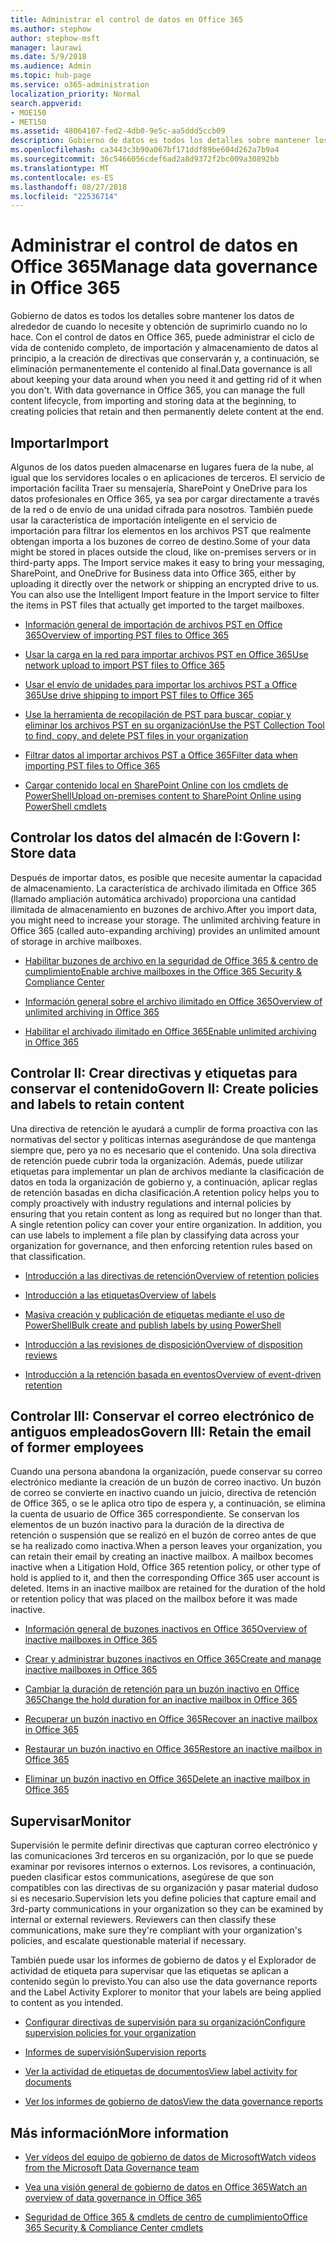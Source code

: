```yaml
---
title: Administrar el control de datos en Office 365
ms.author: stephow
author: stephow-msft
manager: laurawi
ms.date: 5/9/2018
ms.audience: Admin
ms.topic: hub-page
ms.service: o365-administration
localization_priority: Normal
search.appverid:
- MOE150
- MET150
ms.assetid: 48064107-fed2-4db0-9e5c-aa5ddd5ccb09
description: Gobierno de datos es todos los detalles sobre mantener los datos de alrededor de cuando lo necesite y obtención de suprimirlo cuando no lo hace. Con el control de datos en Office 365, puede administrar el ciclo de vida de contenido completo, de importación y almacenamiento de datos al principio, a la creación de directivas que conservarán y, a continuación, se eliminación permanentemente el contenido al final.
ms.openlocfilehash: ca3443c3b90a067bf171ddf89be604d262a7b9a4
ms.sourcegitcommit: 36c5466056cdef6ad2a8d9372f2bc009a30892bb
ms.translationtype: MT
ms.contentlocale: es-ES
ms.lasthandoff: 08/27/2018
ms.locfileid: "22536714"
---
```

# <a name="manage-data-governance-in-office-365"></a><span data-ttu-id="053ab-104">Administrar el control de datos en Office 365</span><span class="sxs-lookup"><span data-stu-id="053ab-104">Manage data governance in Office 365</span></span>

<span data-ttu-id="053ab-p102">Gobierno de datos es todos los detalles sobre mantener los datos de alrededor de cuando lo necesite y obtención de suprimirlo cuando no lo hace. Con el control de datos en Office 365, puede administrar el ciclo de vida de contenido completo, de importación y almacenamiento de datos al principio, a la creación de directivas que conservarán y, a continuación, se eliminación permanentemente el contenido al final.</span><span class="sxs-lookup"><span data-stu-id="053ab-p102">Data governance is all about keeping your data around when you need it and getting rid of it when you don't. With data governance in Office 365, you can manage the full content lifecycle, from importing and storing data at the beginning, to creating policies that retain and then permanently delete content at the end.</span></span>
  
## <a name="import"></a><span data-ttu-id="053ab-107">Importar</span><span class="sxs-lookup"><span data-stu-id="053ab-107">Import</span></span>

<span data-ttu-id="053ab-p103">Algunos de los datos pueden almacenarse en lugares fuera de la nube, al igual que los servidores locales o en aplicaciones de terceros. El servicio de importación facilita Traer su mensajería, SharePoint y OneDrive para los datos profesionales en Office 365, ya sea por cargar directamente a través de la red o de envío de una unidad cifrada para nosotros. También puede usar la característica de importación inteligente en el servicio de importación para filtrar los elementos en los archivos PST que realmente obtengan importa a los buzones de correo de destino.</span><span class="sxs-lookup"><span data-stu-id="053ab-p103">Some of your data might be stored in places outside the cloud, like on-premises servers or in third-party apps. The Import service makes it easy to bring your messaging, SharePoint, and OneDrive for Business data into Office 365, either by uploading it directly over the network or shipping an encrypted drive to us. You can also use the Intelligent Import feature in the Import service to filter the items in PST files that actually get imported to the target mailboxes.</span></span> 
  
- [<span data-ttu-id="053ab-111">Información general de importación de archivos PST en Office 365</span><span class="sxs-lookup"><span data-stu-id="053ab-111">Overview of importing PST files to Office 365</span></span>](https://support.office.com/article/ba688e0a-0fcb-4bd7-8e57-2b669564ea84)
    
- [<span data-ttu-id="053ab-112">Usar la carga en la red para importar archivos PST en Office 365</span><span class="sxs-lookup"><span data-stu-id="053ab-112">Use network upload to import PST files to Office 365</span></span>](use-network-upload-to-import-pst-files.md)
    
- [<span data-ttu-id="053ab-113">Usar el envío de unidades para importar los archivos PST a Office 365</span><span class="sxs-lookup"><span data-stu-id="053ab-113">Use drive shipping to import PST files to Office 365</span></span>](use-drive-shipping-to-import-pst-files-to-office-365.md)
    
- [<span data-ttu-id="053ab-114">Use la herramienta de recopilación de PST para buscar, copiar y eliminar los archivos PST en su organización</span><span class="sxs-lookup"><span data-stu-id="053ab-114">Use the PST Collection Tool to find, copy, and delete PST files in your organization</span></span>](find-copy-and-delete-pst-files-in-your-organization.md)
    
- [<span data-ttu-id="053ab-115">Filtrar datos al importar archivos PST a Office 365</span><span class="sxs-lookup"><span data-stu-id="053ab-115">Filter data when importing PST files to Office 365</span></span>](filter-data-when-importing-pst-files.md)
    
- [<span data-ttu-id="053ab-116">Cargar contenido local en SharePoint Online con los cmdlets de PowerShell</span><span class="sxs-lookup"><span data-stu-id="053ab-116">Upload on-premises content to SharePoint Online using PowerShell cmdlets</span></span>](https://support.office.com/article/555049c6-15ef-45a6-9a1f-a1ef673b867c)
    
## <a name="govern-i-store-data"></a><span data-ttu-id="053ab-117">Controlar los datos del almacén de I:</span><span class="sxs-lookup"><span data-stu-id="053ab-117">Govern I: Store data</span></span>

<span data-ttu-id="053ab-p104">Después de importar datos, es posible que necesite aumentar la capacidad de almacenamiento. La característica de archivado ilimitada en Office 365 (llamado ampliación automática archivado) proporciona una cantidad ilimitada de almacenamiento en buzones de archivo.</span><span class="sxs-lookup"><span data-stu-id="053ab-p104">After you import data, you might need to increase your storage. The unlimited archiving feature in Office 365 (called auto-expanding archiving) provides an unlimited amount of storage in archive mailboxes.</span></span>
  
- [<span data-ttu-id="053ab-120">Habilitar buzones de archivo en la seguridad de Office 365 &amp; centro de cumplimiento</span><span class="sxs-lookup"><span data-stu-id="053ab-120">Enable archive mailboxes in the Office 365 Security &amp; Compliance Center</span></span>](enable-archive-mailboxes.md)

- [<span data-ttu-id="053ab-121">Información general sobre el archivo ilimitado en Office 365</span><span class="sxs-lookup"><span data-stu-id="053ab-121">Overview of unlimited archiving in Office 365</span></span>](unlimited-archiving.md)
    
- [<span data-ttu-id="053ab-122">Habilitar el archivado ilimitado en Office 365</span><span class="sxs-lookup"><span data-stu-id="053ab-122">Enable unlimited archiving in Office 365</span></span>](enable-unlimited-archiving.md)
    

    
## <a name="govern-ii-create-policies-and-labels-to-retain-content"></a><span data-ttu-id="053ab-123">Controlar II: Crear directivas y etiquetas para conservar el contenido</span><span class="sxs-lookup"><span data-stu-id="053ab-123">Govern II: Create policies and labels to retain content</span></span>

<span data-ttu-id="053ab-p105">Una directiva de retención le ayudará a cumplir de forma proactiva con las normativas del sector y políticas internas asegurándose de que mantenga siempre que, pero ya no es necesario que el contenido. Una sola directiva de retención puede cubrir toda la organización. Además, puede utilizar etiquetas para implementar un plan de archivos mediante la clasificación de datos en toda la organización de gobierno y, a continuación, aplicar reglas de retención basadas en dicha clasificación.</span><span class="sxs-lookup"><span data-stu-id="053ab-p105">A retention policy helps you to comply proactively with industry regulations and internal policies by ensuring that you retain content as long as required but no longer than that. A single retention policy can cover your entire organization. In addition, you can use labels to implement a file plan by classifying data across your organization for governance, and then enforcing retention rules based on that classification.</span></span>
  
- [<span data-ttu-id="053ab-127">Introducción a las directivas de retención</span><span class="sxs-lookup"><span data-stu-id="053ab-127">Overview of retention policies</span></span>](retention-policies.md)
    
- [<span data-ttu-id="053ab-128">Introducción a las etiquetas</span><span class="sxs-lookup"><span data-stu-id="053ab-128">Overview of labels</span></span>](labels.md)
    
- [<span data-ttu-id="053ab-129">Masiva creación y publicación de etiquetas mediante el uso de PowerShell</span><span class="sxs-lookup"><span data-stu-id="053ab-129">Bulk create and publish labels by using PowerShell</span></span>](https://support.office.com/article/8986701b-ffa1-46ec-8fd0-8f7e81d5b25f.aspx)
    
- [<span data-ttu-id="053ab-130">Introducción a las revisiones de disposición</span><span class="sxs-lookup"><span data-stu-id="053ab-130">Overview of disposition reviews</span></span>](disposition-reviews.md)
    
- [<span data-ttu-id="053ab-131">Introducción a la retención basada en eventos</span><span class="sxs-lookup"><span data-stu-id="053ab-131">Overview of event-driven retention</span></span>](event-driven-retention.md)
    
## <a name="govern-iii-retain-the-email-of-former-employees"></a><span data-ttu-id="053ab-132">Controlar III: Conservar el correo electrónico de antiguos empleados</span><span class="sxs-lookup"><span data-stu-id="053ab-132">Govern III: Retain the email of former employees</span></span>

<span data-ttu-id="053ab-p106">Cuando una persona abandona la organización, puede conservar su correo electrónico mediante la creación de un buzón de correo inactivo. Un buzón de correo se convierte en inactivo cuando un juicio, directiva de retención de Office 365, o se le aplica otro tipo de espera y, a continuación, se elimina la cuenta de usuario de Office 365 correspondiente. Se conservan los elementos de un buzón inactivo para la duración de la directiva de retención o suspensión que se realizó en el buzón de correo antes de que se ha realizado como inactiva.</span><span class="sxs-lookup"><span data-stu-id="053ab-p106">When a person leaves your organization, you can retain their email by creating an inactive mailbox. A mailbox becomes inactive when a Litigation Hold, Office 365 retention policy, or other type of hold is applied to it, and then the corresponding Office 365 user account is deleted. Items in an inactive mailbox are retained for the duration of the hold or retention policy that was placed on the mailbox before it was made inactive.</span></span>
  
- [<span data-ttu-id="053ab-136">Información general de buzones inactivos en Office 365</span><span class="sxs-lookup"><span data-stu-id="053ab-136">Overview of inactive mailboxes in Office 365</span></span>](inactive-mailboxes-in-office-365.md)
    
- [<span data-ttu-id="053ab-137">Crear y administrar buzones inactivos en Office 365</span><span class="sxs-lookup"><span data-stu-id="053ab-137">Create and manage inactive mailboxes in Office 365</span></span>](create-and-manage-inactive-mailboxes.md)

- [<span data-ttu-id="053ab-138">Cambiar la duración de retención para un buzón inactivo en Office 365</span><span class="sxs-lookup"><span data-stu-id="053ab-138">Change the hold duration for an inactive mailbox in Office 365</span></span>](change-the-hold-duration-for-an-inactive-mailbox.md)
  
- [<span data-ttu-id="053ab-139">Recuperar un buzón inactivo en Office 365</span><span class="sxs-lookup"><span data-stu-id="053ab-139">Recover an inactive mailbox in Office 365</span></span>](recover-an-inactive-mailbox.md)
 
- [<span data-ttu-id="053ab-140">Restaurar un buzón inactivo en Office 365</span><span class="sxs-lookup"><span data-stu-id="053ab-140">Restore an inactive mailbox in Office 365</span></span>](restore-an-inactive-mailbox.md)

- [<span data-ttu-id="053ab-141">Eliminar un buzón inactivo en Office 365</span><span class="sxs-lookup"><span data-stu-id="053ab-141">Delete an inactive mailbox in Office 365</span></span>](delete-an-inactive-mailbox.md)

## <a name="monitor"></a><span data-ttu-id="053ab-142">Supervisar</span><span class="sxs-lookup"><span data-stu-id="053ab-142">Monitor</span></span>

<span data-ttu-id="053ab-p107">Supervisión le permite definir directivas que capturan correo electrónico y las comunicaciones 3rd terceros en su organización, por lo que se puede examinar por revisores internos o externos. Los revisores, a continuación, pueden clasificar estos communications, asegúrese de que son compatibles con las directivas de su organización y pasar material dudoso si es necesario.</span><span class="sxs-lookup"><span data-stu-id="053ab-p107">Supervision lets you define policies that capture email and 3rd-party communications in your organization so they can be examined by internal or external reviewers. Reviewers can then classify these communications, make sure they're compliant with your organization's policies, and escalate questionable material if necessary.</span></span>
  
<span data-ttu-id="053ab-145">También puede usar los informes de gobierno de datos y el Explorador de actividad de etiqueta para supervisar que las etiquetas se aplican a contenido según lo previsto.</span><span class="sxs-lookup"><span data-stu-id="053ab-145">You can also use the data governance reports and the Label Activity Explorer to monitor that your labels are being applied to content as you intended.</span></span>
  
- [<span data-ttu-id="053ab-146">Configurar directivas de supervisión para su organización</span><span class="sxs-lookup"><span data-stu-id="053ab-146">Configure supervision policies for your organization</span></span>](configure-supervision-policies.md)
    
- [<span data-ttu-id="053ab-147">Informes de supervisión</span><span class="sxs-lookup"><span data-stu-id="053ab-147">Supervision reports</span></span>](supervision-reports.md)
    
- [<span data-ttu-id="053ab-148">Ver la actividad de etiquetas de documentos</span><span class="sxs-lookup"><span data-stu-id="053ab-148">View label activity for documents</span></span>](view-label-activity-for-documents.md)
    
- [<span data-ttu-id="053ab-149">Ver los informes de gobierno de datos</span><span class="sxs-lookup"><span data-stu-id="053ab-149">View the data governance reports</span></span>](view-the-data-governance-reports.md)
    
## <a name="more-information"></a><span data-ttu-id="053ab-150">Más información</span><span class="sxs-lookup"><span data-stu-id="053ab-150">More information</span></span>

- [<span data-ttu-id="053ab-151">Ver vídeos del equipo de gobierno de datos de Microsoft</span><span class="sxs-lookup"><span data-stu-id="053ab-151">Watch videos from the Microsoft Data Governance team</span></span>](https://go.microsoft.com/fwlink/?linkid=867039)
    
- [<span data-ttu-id="053ab-152">Vea una visión general de gobierno de datos en Office 365</span><span class="sxs-lookup"><span data-stu-id="053ab-152">Watch an overview of data governance in Office 365</span></span>](https://go.microsoft.com/fwlink/?linkid=852644)
    
- [<span data-ttu-id="053ab-153">Seguridad de Office 365 &amp; cmdlets de centro de cumplimiento</span><span class="sxs-lookup"><span data-stu-id="053ab-153">Office 365 Security &amp; Compliance Center cmdlets</span></span>](https://go.microsoft.com/fwlink/?linkid=852310)
    

